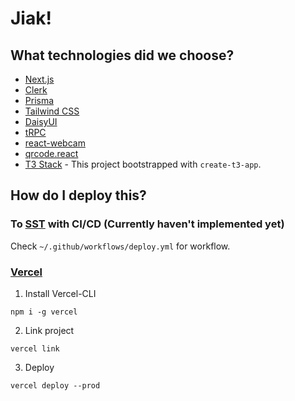 # Jiak!

## What technologies did we choose?

- [Next.js](https://nextjs.org)
- [Clerk](https://clerk.com/)
- [Prisma](https://prisma.io)
- [Tailwind CSS](https://tailwindcss.com)
- [DaisyUI](https://daisyui.com/)
- [tRPC](https://trpc.io)
- [react-webcam](https://github.com/mozmorris/react-webcam)
- [qrcode.react](https://github.com/zpao/qrcode.react)
- [T3 Stack](https://create.t3.gg/) - This project bootstrapped with `create-t3-app`.

## How do I deploy this?

### To [SST](https://sst.dev/) with CI/CD (Currently haven't implemented yet)

Check `~/.github/workflows/deploy.yml` for workflow.

### [Vercel](https://create.t3.gg/en/deployment/vercel)

1. Install Vercel-CLI

```console
npm i -g vercel
```

2. Link project

```console
vercel link
```

3. Deploy

```console
vercel deploy --prod
```
